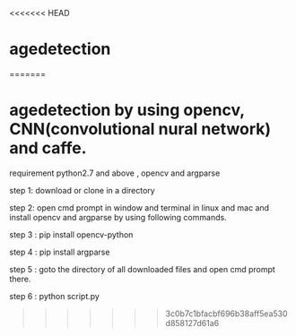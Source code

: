 <<<<<<< HEAD
# agedetection
=======
# agedetection by using opencv, CNN(convolutional nural network) and caffe.

requirement python2.7 and above , opencv and argparse

step 1: download or clone in a directory

step 2: open cmd prompt in window and terminal in linux and mac and install opencv and argparse by using following commands.

step 3 : pip install opencv-python

step 4 : pip install argparse

step 5 : goto the directory of all downloaded files and open cmd prompt there.

step 6 : python script.py
>>>>>>> 3c0b7c1bfacbf696b38aff5ea530d858127d61a6

